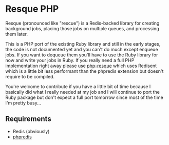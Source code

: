 # Resque PHP

Resque (pronounced like "rescue") is a Redis-backed library for creating background jobs, placing those jobs on multiple queues, and processing them later.

This is a PHP port of the existing Ruby library and still in the early stages, the code is not documented yet and you can't do much except enqueue jobs. If you want to dequeue them you'll have to use the Ruby library for now and write your jobs in Ruby. If you really need a full PHP implementation right away please use [php-resque](https://github.com/chrisboulton/php-resque) which uses Redisent which is a little bit less performant than the phpredis extension but doesn't require to be compiled.

You're welcome to contribute if you have a little bit of time because I basically did what I really needed at my job and I will continue to port the Ruby package but don't expect a full port tomorrow since most of the time I'm pretty busy...

## Requirements

* Redis (obviously)
* [phpredis](https://github.com/nicolasff/phpredis)

